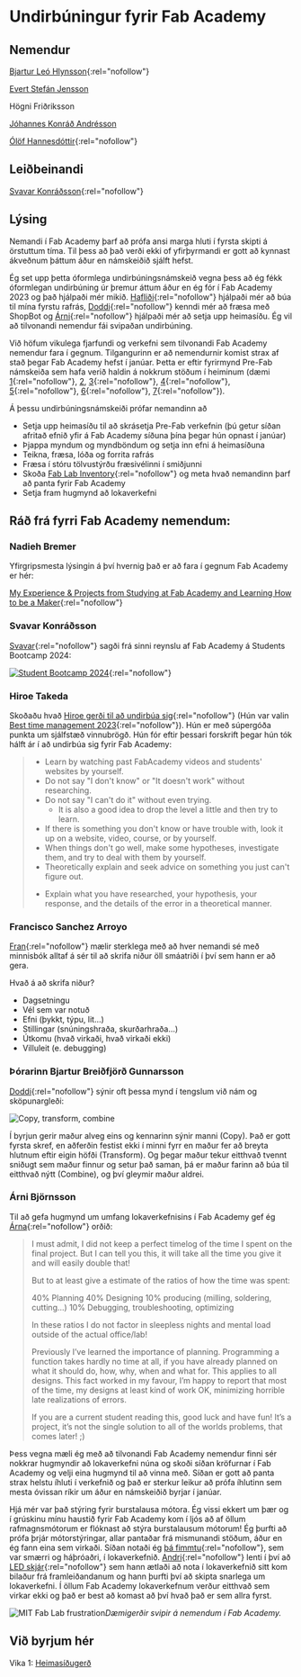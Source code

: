 # Undirbúningur fyrir Fab Academy

## Nemendur

[Bjartur Leó Hlynsson](https://fab-lab-bjartur.tech/){:rel="nofollow"}

[Evert Stefán Jensson](https://cptstebbi.github.io/fabtest/)

Högni Friðriksson

[Jóhannes Konráð Andrésson](https://hannesjo.github.io/FabAcademy/)

[Ólöf Hannesdóttir](https://olofh2.github.io/Before-Fab-Academy/){:rel="nofollow"}

## Leiðbeinandi

[Svavar Konráðsson](https://svavarkonn.github.io/MkDocs/){:rel="nofollow"}

## Lýsing

Nemandi í Fab Academy þarf að prófa ansi marga hluti í fyrsta skipti á örstuttum tíma. Til þess að það verði ekki of yfirþyrmandi er gott að kynnast ákveðnum þáttum áður en námskeiðið sjálft hefst. 

Ég set upp þetta óformlega undirbúningsnámskeið vegna þess að ég fékk óformlegan undirbúning úr þremur áttum áður en ég fór í Fab Academy 2023 og það hjálpaði mér mikið. [Hafliði](http://archive.fabacademy.org/fabacademy2016/fablabreykjavik/students/272/index.html){:rel="nofollow"} hjálpaði mér að búa til mína fyrstu rafrás, [Doddi](https://fabacademy.org/archives/2015/eu/students/gunnarsson.thorarinn_b.b/about.html){:rel="nofollow"} kenndi mér að fræsa með ShopBot og [Árni](https://fabacademy.org/2022/labs/isafjordur/students/arni-bjornsson/about/){:rel="nofollow"} hjálpaði mér að setja upp heimasíðu. Ég vil að tilvonandi nemendur fái svipaðan undirbúning.

Við höfum vikulega fjarfundi og verkefni sem tilvonandi Fab Academy nemendur fara í gegnum. Tilgangurinn er að nemendurnir komist strax af stað þegar Fab Academy hefst í janúar. Þetta er eftir fyrirmynd Pre-Fab námskeiða sem hafa verið haldin á nokkrum stöðum í heiminum (dæmi [1](https://ganeshgopal.github.io/index.html){:rel="nofollow"}, [2](https://fabacademy.org/2023/labs/charlotte/students/ryan-kim/assignments/PreFab/{:rel="nofollow"}), [3](https://fabacademy.org/2023/labs/charlotte/students/dariyah-strachan/assignments/week0.5/){:rel="nofollow"}, [4](http://akshaim.github.io/Fablab/Week_Intro.html){:rel="nofollow"}, [5](http://fabacademy.org/2021/labs/zoi/students/daniela-felix/0_pre-fab.html){:rel="nofollow"}, [6](http://varungeethamony.github.io/week1.html){:rel="nofollow"}, [7](http://rashidt123.github.io/){:rel="nofollow"}).

Á þessu undirbúningsnámskeiði prófar nemandinn að

- Setja upp heimasíðu til að skrásetja Pre-Fab verkefnin (þú getur síðan afritað efnið yfir á Fab Academy síðuna þína þegar hún opnast í janúar)
- Þjappa myndum og myndböndum og setja inn efni á heimasíðuna
- Teikna, fræsa, lóða og forrita rafrás
- Fræsa í stóru tölvustýrðu fræsivélinni í smiðjunni
- Skoða [Fab Lab Inventory](https://inventory.fabcloud.io/){:rel="nofollow"} og meta hvað nemandinn þarf að panta fyrir Fab Academy
- Setja fram hugmynd að lokaverkefni


## Ráð frá fyrri Fab Academy nemendum:

### Nadieh Bremer

Yfirgripsmesta lýsingin á því hvernig það er að fara í gegnum Fab Academy er hér:

[My Experience & Projects from Studying at Fab Academy and Learning How to be a Maker](https://www.visualcinnamon.com/2021/07/fabacademy/){:rel="nofollow"}

### Svavar Konráðsson

[Svavar](https://fabacademy.org/2023/labs/isafjordur/students/svavar-konradsson/index.html){:rel="nofollow"} sagði frá sinni reynslu af Fab Academy á Students Bootcamp 2024:

[![Student Bootcamp 2024](https://fabacademy.org/2023/labs/isafjordur/students/svavar-konradsson/images/student_bootcamp_2024.jpg)](https://vimeo.com/904253457#t=03:24){:rel="nofollow"}

### Hiroe Takeda

Skoðaðu hvað [Hiroe gerði til að undirbúa sig](https://fabacademy.org/2023/labs/kitakagaya/students/hiroe-takeda/){:rel="nofollow"} (Hún var valin [Best time management 2023](https://fabacademy.org/2023/highlights/){:rel="nofollow"}). Hún er með súpergóða punkta um sjálfstæð vinnubrögð. Hún fór eftir þessari forskrift þegar hún tók hálft ár í að undirbúa sig fyrir Fab Academy:

>- Learn by watching past FabAcademy videos and students' websites by yourself.
>- Do not say "I don't know" or "It doesn't work" without researching.
>- Do not say "I can't do it" without even trying.
>    * It is also a good idea to drop the level a little and then try to learn.
>- If there is something you don't know or have trouble with, look it up on a website, video, course, or by yourself.
>- When things don't go well, make some hypotheses, investigate them, and try to deal with them by yourself.
>- Theoretically explain and seek advice on something you just can't figure out.
>  * Explain what you have researched, your hypothesis, your response, and the details of the error in a theoretical manner. 


### Francisco Sanchez Arroyo

[Fran](https://fabacademy.org/archives/2013/students/sanchez.francisco/){:rel="nofollow"} mælir sterklega með að hver nemandi sé með minnisbók alltaf á sér til að skrifa niður öll smáatriði í því sem hann er að gera.

Hvað á að skrifa niður?

- Dagsetningu
- Vél sem var notuð
- Efni (þykkt, týpu, lit...)
- Stillingar (snúningshraða, skurðarhraða...)
- Útkomu (hvað virkaði, hvað virkaði ekki)
- Villuleit (e. debugging)

### Þórarinn Bjartur Breiðfjörð Gunnarsson

[Doddi](https://fabacademy.org/archives/2015/eu/students/gunnarsson.thorarinn_b.b/index.html){:rel="nofollow"} sýnir oft þessa mynd í tengslum við nám og sköpunargleði:

![Copy, transform, combine](https://upload.wikimedia.org/wikipedia/commons/4/4e/Copy-transform-combine-scheme.svg)

Í byrjun gerir maður alveg eins og kennarinn sýnir manni (Copy). Það er gott fyrsta skref, en aðferðin festist ekki í minni fyrr en maður fer að breyta hlutnum eftir eigin höfði (Transform). Og þegar maður tekur eitthvað tvennt sniðugt sem maður finnur og setur það saman, þá er maður farinn að búa til eitthvað nýtt (Combine), og því gleymir maður aldrei.

### Árni Björnsson

Til að gefa hugmynd um umfang lokaverkefnisins í Fab Academy gef ég [Árna](https://fabacademy.org/2022/labs/isafjordur/students/arni-bjornsson/final-project/#time-spent-on-final-project){:rel="nofollow"} orðið:

>I must admit, I did not keep a perfect timelog of the time I spent on the final project. But I can tell you this, it will take all the time you give it and will easily double that!
>
>But to at least give a estimate of the ratios of how the time was spent:
>
>40% Planning 40% Designing 10% producing (milling, soldering, cutting…) 10% Debugging, troubleshooting, optimizing
>
>In these ratios I do not factor in sleepless nights and mental load outside of the actual office/lab!
>
>Previously I’ve learned the importance of planning. Programming a function takes hardly no time at all, if you have already planned on what it should do, how, why, when and what for. This applies to all designs. This fact worked in my favour, I’m happy to report that most of the time, my designs at least kind of work OK, minimizing horrible late realizations of errors.
>
>If you are a current student reading this, good luck and have fun! It’s a project, it’s not the single solution to all of the worlds problems, that comes later! ;) 

Þess vegna mæli ég með að tilvonandi Fab Academy nemendur finni sér nokkrar hugmyndir að lokaverkefni núna og skoði síðan kröfurnar í Fab Academy og velji eina hugmynd til að vinna með. Síðan er gott að panta strax helstu íhluti í verkefnið og það er sterkur leikur að prófa íhlutinn sem mesta óvissan ríkir um áður en námskeiðið byrjar í janúar. 

Hjá mér var það stýring fyrir burstalausa mótora. Ég vissi ekkert um þær og í grúskinu mínu haustið fyrir Fab Academy kom í ljós að af öllum rafmagnsmótorum er flóknast að stýra burstalausum mótorum! Ég þurfti að prófa þrjár mótorstýringar, allar pantaðar frá mismunandi stöðum, áður en ég fann eina sem virkaði. Síðan notaði ég [þá fimmtu](https://fabacademy.org/2023/labs/isafjordur/students/svavar-konradsson/final-project/motor_control.html){:rel="nofollow"}, sem var smærri og háþróaðri, í lokaverkefnið. [Andri](https://fabacademy.org/2023/labs/akureyri/students/andri-semundsson/index.html){:rel="nofollow"} lenti í því að [LED skjár](https://www.adafruit.com/product/3649){:rel="nofollow"} sem hann ætlaði að nota í lokaverkefnið sitt kom bilaður frá framleiðandanum og hann þurfti því að skipta snarlega um lokaverkefni. Í öllum Fab Academy lokaverkefnum verður eitthvað sem virkar ekki og það er best að komast að því hvað það er sem allra fyrst.

![MIT Fab Lab frustration](https://fab.cba.mit.edu/classes/863.23/Harvard/people/Dunya/weeks/3/IMG_4508.jpeg)*Dæmigerðir svipir á nemendum í Fab Academy.*

## Við byrjum hér

Vika 1: [Heimasíðugerð](1-heimasidugerd.md)